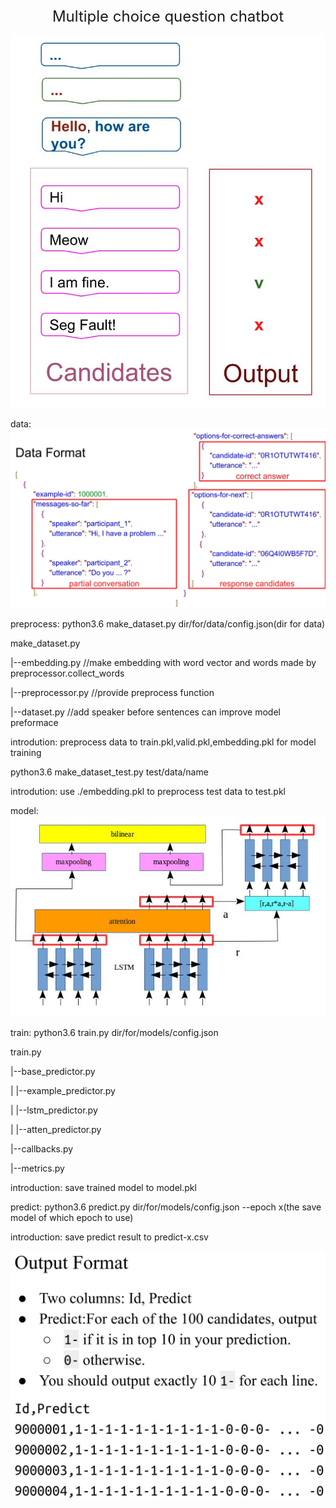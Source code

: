 <center><font size="5">Multiple choice question chatbot</font><br /> </center>

![image](https://github.com/TaiChunYen/adl_hw1/blob/master/picture/lstm_chatbot.jpg)

data:
![image](https://github.com/TaiChunYen/adl_hw1/blob/master/picture/dataformat.jpg)

preprocess:
python3.6 make_dataset.py dir/for/data/config.json(dir for data) 

make_dataset.py 
<p align="left">|--embedding.py	//make embedding with word vector and words made by preprocessor.collect_words</p>
<p align="left">|--preprocessor.py	//provide preprocess function</p>
<p align="left">  |--dataset.py	//add speaker before sentences can improve model preformace</p>

introdution:
preprocess data to train.pkl,valid.pkl,embedding.pkl for model training

python3.6 make_dataset_test.py test/data/name

introdution:
use ./embedding.pkl to preprocess test data to test.pkl

model:
![image](https://github.com/TaiChunYen/adl_hw1/blob/master/picture/model_struct.jpg)

train:
python3.6 train.py dir/for/models/config.json

train.py
<p align="left">|--base_predictor.py</p>
<p align="left">| |--example_predictor.py</p>
<p align="left">| |--lstm_predictor.py</p>
<p align="left">| |--atten_predictor.py</p>
<p align="left">|--callbacks.py</p>
<p align="left">|--metrics.py</p>

introduction:
save trained model to model.pkl

predict:
python3.6 predict.py dir/for/models/config.json --epoch x(the save model of which epoch to use)

introduction:
save predict result to predict-x.csv

![image](https://github.com/TaiChunYen/adl_hw1/blob/master/picture/outputformat.jpg)
